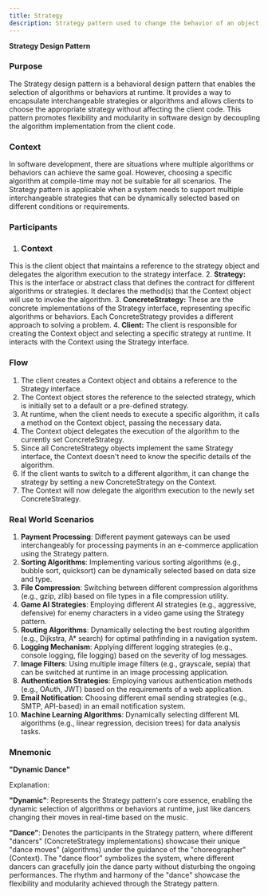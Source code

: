 ```yaml
---
title: Strategy
description: Strategy pattern used to change the behavior of an object based on its state
---
```


**Strategy Design Pattern**

### Purpose


The Strategy design pattern is a behavioral design pattern that enables the selection of algorithms or behaviors at runtime. It provides a way to encapsulate interchangeable strategies or algorithms and allows clients to choose the appropriate strategy without affecting the client code. This pattern promotes flexibility and modularity in software design by decoupling the algorithm implementation from the client code.

### Context


In software development, there are situations where multiple algorithms or behaviors can achieve the same goal. However, choosing a specific algorithm at compile-time may not be suitable for all scenarios. The Strategy pattern is applicable when a system needs to support multiple interchangeable strategies that can be dynamically selected based on different conditions or requirements.

### Participants

1. ### Context

 This is the client object that maintains a reference to the strategy object and delegates the algorithm execution to the strategy interface.
2. **Strategy:** This is the interface or abstract class that defines the contract for different algorithms or strategies. It declares the method(s) that the Context object will use to invoke the algorithm.
3. **ConcreteStrategy:** These are the concrete implementations of the Strategy interface, representing specific algorithms or behaviors. Each ConcreteStrategy provides a different approach to solving a problem.
4. **Client:** The client is responsible for creating the Context object and selecting a specific strategy at runtime. It interacts with the Context using the Strategy interface.

### Flow

1. The client creates a Context object and obtains a reference to the Strategy interface.
2. The Context object stores the reference to the selected strategy, which is initially set to a default or a pre-defined strategy.
3. At runtime, when the client needs to execute a specific algorithm, it calls a method on the Context object, passing the necessary data.
4. The Context object delegates the execution of the algorithm to the currently set ConcreteStrategy.
5. Since all ConcreteStrategy objects implement the same Strategy interface, the Context doesn't need to know the specific details of the algorithm.
6. If the client wants to switch to a different algorithm, it can change the strategy by setting a new ConcreteStrategy on the Context.
7. The Context will now delegate the algorithm execution to the newly set ConcreteStrategy.

### Real World Scenarios

1. **Payment Processing**: Different payment gateways can be used interchangeably for processing payments in an e-commerce application using the Strategy pattern.
2. **Sorting Algorithms**: Implementing various sorting algorithms (e.g., bubble sort, quicksort) can be dynamically selected based on data size and type.
3. **File Compression**: Switching between different compression algorithms (e.g., gzip, zlib) based on file types in a file compression utility.
4. **Game AI Strategies**: Employing different AI strategies (e.g., aggressive, defensive) for enemy characters in a video game using the Strategy pattern.
5. **Routing Algorithms**: Dynamically selecting the best routing algorithm (e.g., Dijkstra, A* search) for optimal pathfinding in a navigation system.
6. **Logging Mechanism**: Applying different logging strategies (e.g., console logging, file logging) based on the severity of log messages.
7. **Image Filters**: Using multiple image filters (e.g., grayscale, sepia) that can be switched at runtime in an image processing application.
8. **Authentication Strategies**: Employing various authentication methods (e.g., OAuth, JWT) based on the requirements of a web application.
9. **Email Notification**: Choosing different email sending strategies (e.g., SMTP, API-based) in an email notification system.
10. **Machine Learning Algorithms**: Dynamically selecting different ML algorithms (e.g., linear regression, decision trees) for data analysis tasks.

### Mnemonic

**"Dynamic Dance"**

Explanation:

**"Dynamic"**: Represents the Strategy pattern's core essence, enabling the dynamic selection of algorithms or behaviors at runtime, just like dancers changing their moves in real-time based on the music.

**"Dance"**: Denotes the participants in the Strategy pattern, where different "dancers" (ConcreteStrategy implementations) showcase their unique "dance moves" (algorithms) under the guidance of the "choreographer" (Context). The "dance floor" symbolizes the system, where different dancers can gracefully join the dance party without disturbing the ongoing performances. The rhythm and harmony of the "dance" showcase the flexibility and modularity achieved through the Strategy pattern.
